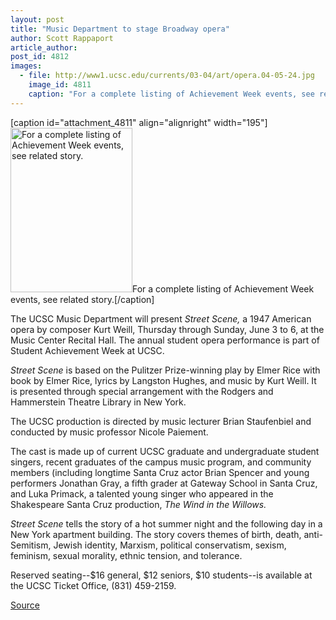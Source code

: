 ```yaml
---
layout: post
title: "Music Department to stage Broadway opera"
author: Scott Rappaport
article_author: 
post_id: 4812
images:
  - file: http://www1.ucsc.edu/currents/03-04/art/opera.04-05-24.jpg
    image_id: 4811
    caption: "For a complete listing of Achievement Week events, see related story."
---
```


[caption id="attachment_4811" align="alignright" width="195"]<a href="http://dev-ucsc-news.pantheonsite.io/wp-content/uploads/2004/05/opera.04-05-24.jpg"><img class="size-full wp-image-4811" src="http://dev-ucsc-news.pantheonsite.io/wp-content/uploads/2004/05/opera.04-05-24.jpg" alt="For a complete listing of Achievement Week events, see related story." width="195" height="263" /></a>For a complete listing of Achievement Week events, see related story.[/caption]
<p>
  The UCSC Music Department will present <i>Street Scene,</i> a 1947 American opera by composer Kurt Weill, Thursday through Sunday, June 3 to 6, at the Music Center Recital Hall. The annual student opera performance is part of Student Achievement Week at UCSC.<br>
</p>
<p>
  <i>Street Scene</i> is based on the Pulitzer Prize-winning play by Elmer Rice with book by Elmer Rice, lyrics by Langston Hughes, and music by Kurt Weill. It is presented through special arrangement with the Rodgers and Hammerstein Theatre Library in New York.<br>
</p>
<p>
  The UCSC production is directed by music lecturer Brian Staufenbiel and conducted by music professor Nicole Paiement.
</p>
<p>
  The cast is made up of current UCSC graduate and undergraduate student singers, recent graduates of the campus music program, and community members (including longtime Santa Cruz actor Brian Spencer and young performers Jonathan Gray, a fifth grader at Gateway School in Santa Cruz, and Luka Primack, a talented young singer who appeared in the Shakespeare Santa Cruz production, <i>The Wind in the Willows.</i><br>
</p>
<p>
  <i>Street Scene</i> tells the story of a hot summer night and the following day in a New York apartment building. The story covers themes of birth, death, anti-Semitism, Jewish identity, Marxism, political conservatism, sexism, feminism, sexual morality, ethnic tension, and tolerance.<br>
</p>
<p>
  Reserved seating--$16 general, $12 seniors, $10 students--is available at the UCSC Ticket Office, (831) 459-2159.<br>
</p>
<p><a href="http://www1.ucsc.edu/currents/03-04/05-24/opera.html" title="Permalink to opera">Source</a></p>
